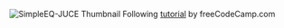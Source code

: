 ![SimpleEQ-JUCE Thumbnail](https://github.com/user-attachments/assets/8232c6ba-f8d3-46e9-b57d-c40d6a51a5c7)
Following [tutorial](SimpleEQ-JUCE) by freeCodeCamp.com
